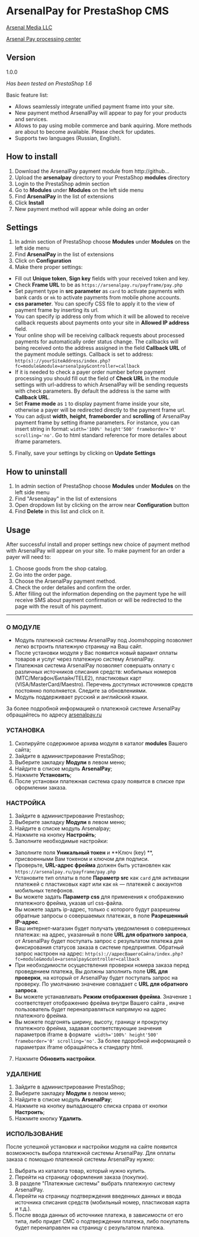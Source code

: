 # ArsenalPay for PrestaShop CMS

[Arsenal Media LLC](http://www.arsenalmedia.ru/index.php/en)

[Arsenal Pay processing center](https://arsenalpay.ru/)



## Version
1.0.0

*Has been tested on PrestaShop 1.6*


Basic feature list:

 * Allows seamlessly integrate unified payment frame into your site.
 * New payment method ArsenalPay will appear to pay for your products and services.
 * Allows to pay using mobile commerce and bank aquiring. More methods are about to become available. Please check for updates.
 * Supports two languages (Russian, English).
 
## How to install 
1. Download the ArsenalPay payment module from http://github... 
2. Upload the **arsenalpay** directory to your PrestaShop **modules** directory
2. Login to the PrestaShop admin section 
3. Go to **Modules** under **Modules** on the left side menu
3. Find **ArsenalPay** in the list of extensions 
4. Click **Install**
5. New payment method will appear while doing an order

## Settings
1. In admin section of PrestaShop choose **Modules** under **Modules** on the left side menu
2. Find **ArsenalPay** in the list of extensions
3. Click on **Configuration** 
4. Make there proper settings:
 - Fill out **Unique token**, **Sign key** fields with your received token and key.
 - Check **Frame URL** to be as `https://arsenalpay.ru/payframe/pay.php`
 - Set payment type in **src parameter** as `card` to activate payments with bank cards or `mk` to activate payments from mobile phone accounts.
 - **css parameter**. You can specify CSS file to apply it to the view of payment frame by inserting its url.
 - You can specify ip address only from which it will be allowed to receive callback requests about payments onto your site in **Allowed IP address** field.
 - Your online shop will be receiving callback requests about processed payments for automatically order status change. The callbacks will being received onto the address assigned in the field **Callback URL** of the payment module settings. Callback is set to address: `http(s)://yourSiteAddress/index.php?fc=module&module=arsenalpay&controller=callback`
 - If it is needed to check a payer order number before payment processing you should fill out the field of **Check URL** in the module settings with url-address to which ArsenalPay will be sending requests with check parameters. By default the address is the same with **Callback URL**. 
 - Set **Frame mode** as `1` to display payment frame inside your site, otherwise a payer will be redirected directly to the payment frame url.
 - You can adjust **width**, **height**, **frameborder** and **scrolling** of ArsenalPay payment frame by setting iframe parameters. For instance, you can insert string in format: `width='100%' height'500' frameborder='0' scrolling='no'`. Go to html standard reference for more detailes about iframe parameters.
5. Finally, save your settings by clicking on **Update Settings**

## How to uninstall
1. In admin section of PrestaShop choose **Modules** under **Modules** on the left side menu
2. Find "Arsenalpay" in the list of extensions
3. Open dropdown list by clicking on the arrow near **Configuration** button
4. Find **Delete** in this list and click on it.

## Usage
After successful install and proper settings new choice of payment method with ArsenalPay will appear on your site. To make payment for an order a payer will need to:

1. Choose goods from the shop catalog.
2. Go into the order page.
3. Choose the ArsenalPay payment method.
4. Check the order detailes and confirm the order.
5. After filling out the information depending on the payment type he will receive SMS about payment confirmation or will be redirected to the page with the result of his payment.

------------------
### О МОДУЛЕ
* Модуль платежной системы ArsenalPay под Joomshopping позволяет легко встроить платежную страницу на Ваш сайт.
* После установки модуля у Вас появится новый вариант оплаты товаров и услуг через платежную систему ArsenalPay.
* Платежная система ArsenalPay позволяет совершать оплату с различных источников списания средств: мобильных номеров (МТС/Мегафон/Билайн/TELE2), пластиковых карт (VISA/MasterCard/Maestro). Перечень доступных источников средств постоянно пополняется. Следите за обновлениями.
* Модуль поддерживает русский и английский языки.

За более подробной информацией о платежной системе ArsenalPay обращайтесь по адресу [arsenalpay.ru](http://arsenalpay.ru)

### УСТАНОВКА
1. Скопируйте содержимое архива модуля в каталог **modules** Вашего сайта;
2. Зайдите в администрирование PrestaShop;
3. Выберите закладку **Модули** в левом меню;
4. Найдите в списке модуль **ArsenalPay**;
5. Нажмите **Установить**;
6. После установки платежная система сразу появится в списке при оформлении заказа.

### НАСТРОЙКА
1. Зайдите в администрирование Prestashop;
2. Выберите закладку **Модули** в левом меню;
3. Найдите в списке модуль Arsenalpay;
5. Нажмите на кнопку **Настройть**;
6. Заполните необходимые настройки:
  - Заполните поля **Уникальный токен** и **Ключ (key) **, присвоенными Вам токеном и ключом для подписи.
 - Проверьте, **URL-адрес фрейма** должен быть установлен как `https://arsenalpay.ru/payframe/pay.php`
 - Установите тип оплаты в поле **Параметр src** как `card` для активации платежей с пластиковых карт или  как `mk` — платежей с аккаунтов мобильных телефонов.
 - Вы можете задать **Параметр css** для применения к отображению платежного фрейма, указав url css-файла.
 - Вы можете задать ip-адрес, только с которого будут разрешены обратные запросы о совершаемых платежах, в поле **Разрешенный IP-адрес**.
 - Ваш интернет-магазин будет получать уведомления о совершенных платежах: на адрес, указанный в поле **URL для обратного запроса**, от ArsenalPay будет поступать запрос с результатом платежа для фиксирования статусов заказа в системе предприятия. Обратный запрос настроен на адрес: `http(s)://адресВашегоСайта/index.php?fc=module&module=arsenalpay&controller=callback`
 - При необходимости осуществления проверки номера заказа перед проведением платежа, Вы должны заполнить поле **URL для проверки**, на который от ArsenalPay будет поступать запрос на проверку. По умолчанию значение совпадает с **URL для обратного запроса**.
 - Вы можете устанавливать **Режим отображения фрейма**. Значение `1` соответствует отображению фрейма внутри Вашего сайта , иначе пользователь будет перенаправляться напрямую на адрес платежного фрейма.
 - Вы можете подгонять ширину, высоту, границу и прокрутку платежного фрейма, задавая соответствующие значения параметров iframe в формате ` width='100%' height'500' frameborder='0' scrolling='no'`. За более пдоробной информацией о параметрах iframe обращайтесь к стандарту html.
7. Нажмите **Обновить настройки**.

### УДАЛЕНИЕ
1. Зайдите в администрирование PrestaShop;
2. Выберите закладку **Модули** в левом меню;
3. Найдите в списке модуль **ArsenalPay**;
4. Нажмите на кнопку выпадающего списка справа от кнопки **Настроить**;
5. Нажмите кнопку **Удалить**.

### ИСПОЛЬЗОВАНИЕ
После успешной установки и настройки модуля на сайте появится возможность выбора платежной системы ArsenalPay.
Для оплаты заказа с помощью платежной системы ArsenalPay нужно:

1. Выбрать из каталога товар, который нужно купить.
2. Перейти на страницу оформления заказа (покупки).
3. В разделе "Платежные системы" выбрать платежную систему ArsenalPay.
4. Перейти на страницу подтверждения введенных данных и ввода источника списания средств (мобильный номер, пластиковая карта и т.д.).
5. После ввода данных об источнике платежа, в зависимости от его типа, либо придет СМС о подтверждении платежа, либо покупатель будет перенаправлен на страницу с результатом платежа.
 



 
